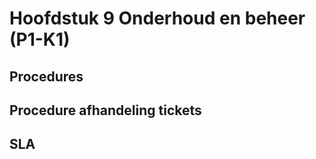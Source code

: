 # Hoofdstuk 9 Onderhoud en beheer (P1-K1)

## Procedures



## Procedure afhandeling tickets




## SLA

